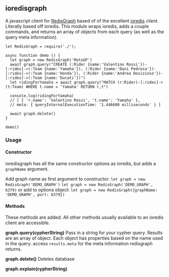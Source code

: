 ## ioredisgraph ##

A javascript client for [RedisGraph](https://oss.redislabs.com/redisgraph/) based of of the excellent [ioredis](https://github.com/luin/ioredis) client.
Literally based off ioredis. This module wraps ioredis, adds a couple commands, and returns an array of objects from each query (as well as the query meta information).

```
let RedisGraph = require('./');

async function demo () {
  let graph = new RedisGraph('MotoGP')
  await graph.query("CREATE (:Rider {name:'Valentino Rossi'})-[:rides]->(:Team {name:'Yamaha'}), (:Rider {name:'Dani Pedrosa'})-[:rides]->(:Team {name:'Honda'}), (:Rider {name:'Andrea Dovizioso'})-[:rides]->(:Team {name:'Ducati'})")
  let ridingForYamaha = await graph.query("MATCH (r:Rider)-[:rides]->(t:Team) WHERE t.name = 'Yamaha' RETURN r,t")

  console.log(ridingForYamaha)
  // [ { 'r.name': 'Valentino Rossi', 't.name': 'Yamaha' },
  // meta: { queryInternalExecutionTime: '1.446600 milliseconds' } ]

  await graph.delete()
}

demo()
```

### Usage ###

#### Constructor ####

ioredisgraph has all the same constructor options as ioredis, but adds a `graphName` argument.


Add graph name as first argument to constructor:
`let graph = new RedisGraph('DEMO_GRAPH')`
`let graph = new RedisGraph('DEMO_GRAPH', 6379)`
or add to options object:
`let graph = new RedisGraph({graphName: 'DEMO_GRAPH', port: 6379})`

#### Methods ####
These methods are added. All other methods usually available to an ioredis client are accessible.

__graph.query(cypherString)__
Pass in a string for your cypher query.
Results are an array of object. Each object has properties based on the name used in the query.
access `results.meta` for the meta information redisgraph returns.

__graph.delete()__
Deletes database

__graph.explain(cypherString)__
